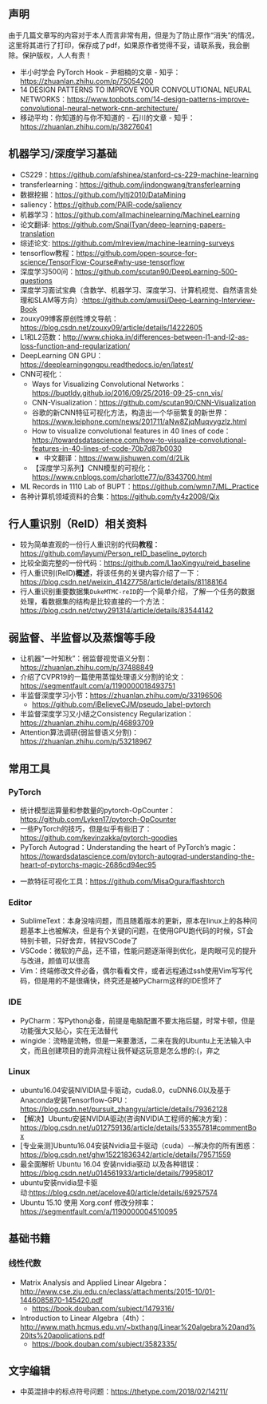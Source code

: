 ## 声明

由于几篇文章写的内容对于本人而言非常有用，但是为了防止原作“消失”的情况，这里将其进行了打印，保存成了pdf，如果原作者觉得不妥，请联系我，我会删除。保护版权，人人有责！

* 半小时学会 PyTorch Hook - 尹相楠的文章 - 知乎：https://zhuanlan.zhihu.com/p/75054200
* 14 DESIGN PATTERNS TO IMPROVE YOUR CONVOLUTIONAL NEURAL NETWORKS：https://www.topbots.com/14-design-patterns-improve-convolutional-neural-network-cnn-architecture/
* 移动平均：你知道的与你不知道的 - 石川的文章 - 知乎：https://zhuanlan.zhihu.com/p/38276041


## 机器学习/深度学习基础

+ CS229：https://github.com/afshinea/stanford-cs-229-machine-learning
+ transferlearning：https://github.com/jindongwang/transferlearning
+ 数据挖掘：https://github.com/lyltj2010/DataMining
+ saliency：https://github.com/PAIR-code/saliency
+ 机器学习：https://github.com/allmachinelearning/MachineLearning
+ 论文翻译: https://github.com/SnailTyan/deep-learning-papers-translation
+ 综述论文: https://github.com/mlreview/machine-learning-surveys
+ tensorflow教程：https://github.com/open-source-for-science/TensorFlow-Course#why-use-tensorflow
+ 深度学习500问：https://github.com/scutan90/DeepLearning-500-questions
+ 深度学习面试宝典（含数学、机器学习、深度学习、计算机视觉、自然语言处理和SLAM等方向）:https://github.com/amusi/Deep-Learning-Interview-Book
+ zouxy09博客原创性博文导航：https://blog.csdn.net/zouxy09/article/details/14222605
+ L1和L2范数：http://www.chioka.in/differences-between-l1-and-l2-as-loss-function-and-regularization/
+ DeepLearning ON GPU：https://deeplearningongpu.readthedocs.io/en/latest/
+ CNN可视化：
    - Ways for Visualizing Convolutional Networks：https://buptldy.github.io/2016/09/25/2016-09-25-cnn_vis/
    - CNN-Visualization：https://github.com/scutan90/CNN-Visualization
    - 谷歌的新CNN特征可视化方法，构造出一个华丽繁复的新世界：https://www.leiphone.com/news/201711/aNw8ZjqMuqvygzlz.html
    - How to visualize convolutional features in 40 lines of code：https://towardsdatascience.com/how-to-visualize-convolutional-features-in-40-lines-of-code-70b7d87b0030
        + 中文翻译：https://www.jishuwen.com/d/2Lik
    - 【深度学习系列】CNN模型的可视化：https://www.cnblogs.com/charlotte77/p/8343700.html
+ ML Records in 1110 Lab of BUPT：https://github.com/wmn7/ML_Practice
+ 各种计算机领域资料的合集：https://github.com/ty4z2008/Qix

## 行人重识别（ReID）相关资料

+ 较为简单直观的一份行人重识别的代码**教程**： https://github.com/layumi/Person_reID_baseline_pytorch
+ 比较全面完整的一份代码：https://github.com/L1aoXingyu/reid_baseline
+ 行人重识别(ReID)**概述**，将该任务的关键内容介绍了一下：https://blog.csdn.net/weixin_41427758/article/details/81188164
+ 行人重识别重要数据集`DukeMTMC-reID`的一个简单介绍，了解一个任务的数据处理，看数据集的结构是比较直接的一个方法：https://blog.csdn.net/ctwy291314/article/details/83544142

## 弱监督、半监督以及蒸馏等手段

+ 让机器“一叶知秋”：弱监督视觉语义分割：https://zhuanlan.zhihu.com/p/37488849
+ 介绍了CVPR19的一篇使用蒸馏处理语义分割的论文：https://segmentfault.com/a/1190000018493751
+ 半监督深度学习小节：https://zhuanlan.zhihu.com/p/33196506
   + https://github.com/iBelieveCJM/pseudo_label-pytorch
+ 半监督深度学习又小结之Consistency Regularization：https://zhuanlan.zhihu.com/p/46893709
+ Attention算法调研(弱监督语义分割)：https://zhuanlan.zhihu.com/p/53218967

## 常用工具

### PyTorch

+ 统计模型运算量和参数量的pytorch-OpCounter：https://github.com/Lyken17/pytorch-OpCounter
+ 一些PyTorch的技巧，但是似乎有些旧了：https://github.com/kevinzakka/pytorch-goodies
+ PyTorch Autograd：Understanding the heart of PyTorch’s magic：https://towardsdatascience.com/pytorch-autograd-understanding-the-heart-of-pytorchs-magic-2686cd94ec95
- 一款特征可视化工具：https://github.com/MisaOgura/flashtorch

### Editor

+ SublimeText：本身没啥问题，而且随着版本的更新，原本在linux上的各种问题基本上也被解决，但是有个关键的问题，在使用GPU跑代码的时候，ST会特别卡顿，只好舍弃，转投VSCode了
+ VSCode：微软的产品，还不错，性能问题逐渐得到优化，是肉眼可见的提升与改进，颜值可以很高
+ Vim：终端修改文件必备，偶尔看看文件，或者远程通过ssh使用Vim写写代码，但是用的不是很痛快，终究还是被PyCharm这样的IDE惯坏了
   
### IDE

+ PyCharm：写Python必备，前提是电脑配置不要太拖后腿，时常卡顿，但是功能强大又贴心，实在无法替代
+ wingide：流畅是流畅，但是一来要激活，二来在我的Ubuntu上无法输入中文，而且创建项目的诡异流程让我怀疑这玩意是怎么想的:(，弃之

### Linux

+ ubuntu16.04安装NIVIDIA显卡驱动，cuda8.0，cuDNN6.0以及基于Anaconda安装Tensorflow-GPU：https://blog.csdn.net/pursuit_zhangyu/article/details/79362128
+ 【解决】Ubuntu安装NVIDIA驱动(咨询NVIDIA工程师的解决方案)：https://blog.csdn.net/u012759136/article/details/53355781#commentBox
+ [专业亲测]Ubuntu16.04安装Nvidia显卡驱动（cuda）--解决你的所有困惑：https://blog.csdn.net/ghw15221836342/article/details/79571559
+ 最全面解析 Ubuntu 16.04 安装nvidia驱动 以及各种错误：https://blog.csdn.net/u014561933/article/details/79958017
+ ubuntu安装nvidia显卡驱动:https://blog.csdn.net/acelove40/article/details/69257574
+ Ubuntu 15.10 使用 Xorg.conf 修改分辨率：https://segmentfault.com/a/1190000004510095

## 基础书籍

### 线性代数

+ Matrix Analysis and Applied Linear Algebra：http://www.cse.zju.edu.cn/eclass/attachments/2015-10/01-1446085870-145420.pdf
   + https://book.douban.com/subject/1479316/
+ Introduction to Linear Algebra（4th）：http://www.math.hcmus.edu.vn/~bxthang/Linear%20algebra%20and%20its%20applications.pdf
   + https://book.douban.com/subject/3582335/

## 文字编辑

* 中英混排中的标点符号问题：https://thetype.com/2018/02/14211/
